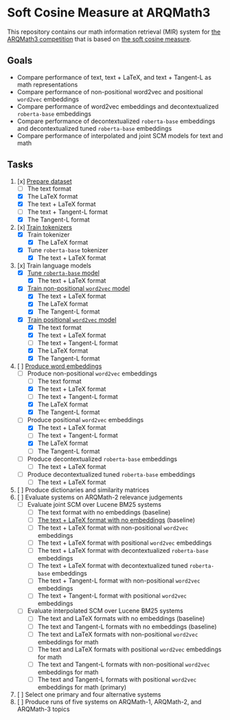 # Soft Cosine Measure at ARQMath3

This repository contains our math information retrieval (MIR) system for
[the ARQMath3 competition][1] that is based on [the soft cosine measure][2].

 [1]: https://www.cs.rit.edu/~dprl/ARQMath/
 [2]: https://radimrehurek.com/gensim/auto_examples/tutorials/run_scm.html

## Goals

- Compare performance of text, text + LaTeX, and text + Tangent-L as math representations
- Compare performance of non-positional word2vec and positional `word2vec` embeddings
- Compare performance of word2vec embeddings and decontextualized `roberta-base` embeddings
- Compare performance of decontextualized `roberta-base` embeddings and decontextualized tuned `roberta-base` embeddings
- Compare performance of interpolated and joint SCM models for text and math

## Tasks

1. [x] [Prepare dataset][3]
    - [ ] The text format
    - [x] The LaTeX format
    - [x] The text + LaTeX format
    - [ ] The text + Tangent-L format
    - [x] The Tangent-L format
2. [x] [Train tokenizers][6]
    - [x] Train tokenizer
        - [x] The LaTeX format
    - [x] Tune `roberta-base` tokenizer
        - [x] The text + LaTeX format
3. [x] Train language models
    - [x] [Tune `roberta-base` model][7]
        - [x] The text + LaTeX format
    - [x] [Train non-positional `word2vec` model][8]
        - [x] The text + LaTeX format
        - [x] The LaTeX format
        - [x] The Tangent-L format
    - [x] [Train positional `word2vec` model][8]
        - [x] The text format
        - [x] The text + LaTeX format
        - [ ] The text + Tangent-L format
        - [x] The LaTeX format
        - [x] The Tangent-L format
4. [ ] [Produce word embeddings][5]
    - [ ] Produce non-positional `word2vec` embeddings
        - [ ] The text format
        - [x] The text + LaTeX format
        - [ ] The text + Tangent-L format
        - [x] The LaTeX format
        - [x] The Tangent-L format
    - [ ] Produce positional `word2vec` embeddings
        - [x] The text + LaTeX format
        - [ ] The text + Tangent-L format
        - [x] The LaTeX format
        - [ ] The Tangent-L format
    - [ ] Produce decontextualized `roberta-base` embeddings
        - [ ] The text + LaTeX format
    - [ ] Produce decontextualized tuned `roberta-base` embeddings
        - [ ] The text + LaTeX format
5. [ ] Produce dictionaries and similarity matrices
6. [ ] Evaluate systems on ARQMath-2 relevance judgements
    - [ ] Evaluate joint SCM over Lucene BM25 systems
        - [ ] The text format with no embeddings (baseline)
        - [ ] [The text + LaTeX format with no embeddings][4] (baseline)
        - [ ] The text + LaTeX format with non-positional `word2vec` embeddings
        - [ ] The text + LaTeX format with positional `word2vec` embeddings
        - [ ] The text + LaTeX format with decontextualized `roberta-base` embeddings
        - [ ] The text + LaTeX format with decontextualized tuned `roberta-base` embeddings
        - [ ] The text + Tangent-L format with non-positional `word2vec` embeddings
        - [ ] The text + Tangent-L format with positional `word2vec` embeddings
    - [ ] Evaluate interpolated SCM over Lucene BM25 systems
        - [ ] The text and LaTeX formats with no embeddings (baseline)
        - [ ] The text and Tangent-L formats with no embeddings (baseline)
        - [ ] The text and LaTeX formats with non-positional `word2vec` embeddings for math
        - [ ] The text and LaTeX formats with positional `word2vec` embeddings for math
        - [ ] The text and Tangent-L formats with non-positional `word2vec` embeddings for math
        - [ ] The text and Tangent-L formats with positional `word2vec` embeddings for math (primary)
7. [ ] Select one primary and four alternative systems
8. [ ] Produce runs of five systems on ARQMath-1, ARQMath-2, and ARQMath-3 topics


 [3]: 01-prepare-dataset.ipynb
 [4]: https://colab.research.google.com/drive/1sc-JuE5SuU-vDZhqwWwPmFlxmEjReEN3
 [5]: 05-produce-word-embeddings.ipynb
 [6]: 02-train-tokenizers.ipynb
 [7]: 03-finetune-roberta.ipynb
 [8]: 04-train-word2vec.ipynb
